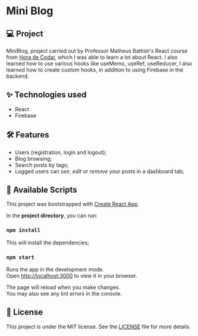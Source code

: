 # Mini Blog

## 💻 Project
MiniBlog, project carried out by Professor Matheus Battisti's React course from [Hora de Codar](https://www.horadecodar.com.br/), which I was able to learn a lot about React. I also learned how to use various hooks like useMemo, useRef, useReducer, I also learned how to create custom hooks, in addition to using Firebase in the backend.

## ✨ Technologies used
- React 
- Firebase

## 🛠️ Features 
  
- Users (registration, login and logout);
- Blog browsing;
- Search posts by tags;
- Logged users can *see*, *edit* or *remove* your posts in a dashboard tab;

## 📃 Available Scripts

This project was bootstrapped with [Create React App](https://github.com/facebook/create-react-app).

In the **project directory**, you can run:

### `npm install`

This will install the dependencies;

### `npm start`

Runs the app in the development mode.\
Open [http://localhost:3000](http://localhost:3000) to view it in your browser.

The page will reload when you make changes.\
You may also see any lint errors in the console.

## 📄 License

This project is under the MIT license. See the [LICENSE](LICENSE.md) file for more details.
<br />
